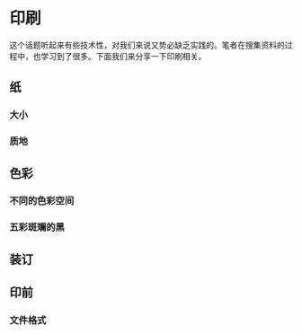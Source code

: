 # 印刷

这个话题听起来有些技术性，对我们来说又势必缺乏实践的。笔者在搜集资料的过程中，也学习到了很多。下面我们来分享一下印刷相关。

## 纸



### 大小



### 质地



## 色彩



### 不同的色彩空间



### 五彩斑斓的黑



## 装订



## 印前



### 文件格式



